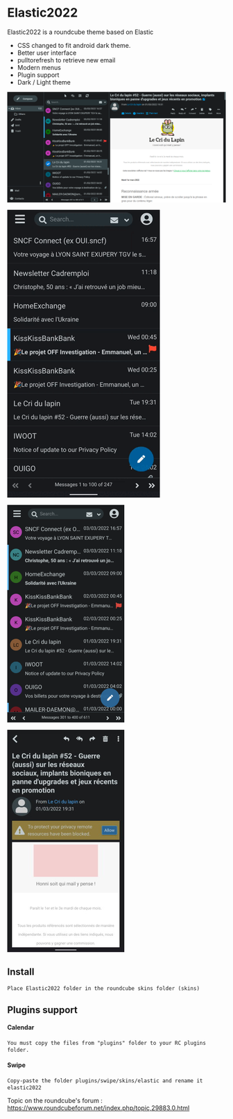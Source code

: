 # Elastic2022



Elastic2022 is a roundcube theme based on Elastic


- CSS changed to fit android dark theme.
- Better user interface
- pulltorefresh to retrieve new email
- Modern menus
- Plugin support
- Dark / Light theme

![screenshot](img/2022-2.png)

![screenshot](img/pulltorefresh.gif)

![screenshot](img/phone2.png)

![screenshot](img/phone2.jpg)

## Install


    Place Elastic2022 folder in the roundcube skins folder (skins)


## Plugins support
#### Calendar
    You must copy the files from "plugins" folder to your RC plugins folder.
#### Swipe
    Copy-paste the folder plugins/swipe/skins/elastic and rename it elastic2022

Topic on the roundcube's forum :
https://www.roundcubeforum.net/index.php/topic,29883.0.html
